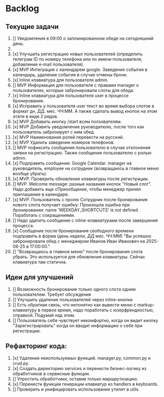 # Backlog

## Текущие задачи
1. [] Уведомления в 09:00 о запланированном обеде на сегодняшний день.
2. 
3. [x] Улучшить регистрацию новых пользователей (определить телеграм ID по номеру телефона или по имени пользователя, добавление e-mail пользователя).
4. [x] MVP Интеграция с календарем google. Заведение события в календарь, удаление события в случае отмены брони.
5. [х] Inline клавиатура для пользователя admin.
6. [] MVP Информация для пользователя с правами manager о пользователях, которые забронировали слоты для обеда.
6. [х] Inline клавиатура для пользователя user в процессе бронирования.
7. [х] Исправить у пользователя user текст во время выбора слотов в формат дн, ДД. мес. ЧЧ:ММ. А также сделать вывод кнопок на этом этапе в виде 2 рядов.
8. [х] MVP Добавить кнопку /start всем ползователям.
9. [х] MVP Добавить уведомление руководителю, после того как пользователь забронирует с ним обед.
10. [х] MVP Наименования ролей перевести на русский.
11. [х] MVP Удалить заведение номеров телефонов.
12. [] MVP пофиксить сообщения пользователю в случае отклонения заявки на регистрацию. Также сообщение пользователю с ролью admin.
13. [х] Подправить сообщение: Google Calendar. manager на руководитель, employee на сотрудник (возвращаюсь в главное меню вообще убрать).
14. [х] MVP. Проверить обновление клавиатуры после регистрации.
15. [] MVP. Welcome message: разные названия кнопок "Новый слот". Надо добавить еще сПриообщение, чтобы менеджер принял приглашение в календаре.
16. [х] MVP. Пользователь с пролю Сотрудник после бронирования нового слота получает ошибку: Произошла ошибка при бронировании: name 'WEEKDAY_SHORTCUTS' is not defined. Поработать с сокращениями.
17. [] Надо удалить сообщение с inline-клавиатурами после завершения процесса.
18. [х] Сообщение после бронирования свободного времени подправить в форма (день недели, ДД мес. ЧЧ:ММ) "Вы успешно забронировали обед с менеджером Иванов Иван Иванович на 2025-06-25 в 17:00:00."
19. [] "Возвращаюсь в главное меню" после бронирования слота убрать. Это используется для обновления клавиатуры. Сейчас клавиатура там статична.

## Идеи для улучшений
1. [] Возможность бронирования только одного слота одним пользователем. Требует обсуждения
2. [] Улучшить удаление пользователей через inline-кнопки
3. [] Есть обратная связь, что непонятно как вывести меню с markup-клавиатуру в первое время, надо поработать с юзерфрендностью, справкой. Подумай над этим.
4. [] Пользователь себя чувствует некомфортно, когда он видит кнопку "Зарегистрировать" когда он вводит информацию о себе при регистрации.

## Рефакторинг кода:
1. [x] Удаление неиспользуемых функций. manager.py, common.py и crud.py.
2. [х] Создать директорию services и перенести бизнес-логику из обработчиков в сервисные функции.
3. [] Упростить обработчики, оставив только маршрутизацию.
4. [х] Перенести функции генерации клавиатур из handlers в keyboards.
5. [] Проверить и унифицировать использование утилит в utils.